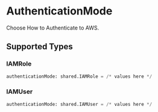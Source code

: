 # AuthenticationMode

Choose How to Authenticate to AWS.


## Supported Types

### IAMRole

```python
authenticationMode: shared.IAMRole = /* values here */
```

### IAMUser

```python
authenticationMode: shared.IAMUser = /* values here */
```

